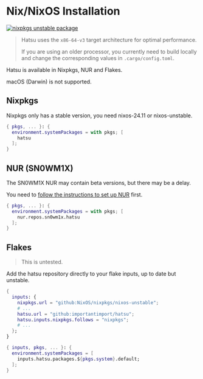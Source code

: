 # Nix/NixOS Installation

[![nixpkgs unstable package](https://repology.org/badge/version-for-repo/nix_unstable/hatsu.svg)](https://repology.org/project/hatsu/versions)

> Hatsu uses the `x86-64-v3` target architecture for optimal performance.
>
> If you are using an older processor, you currently need to build locally and change the corresponding values in `.cargo/config.toml`.

Hatsu is available in Nixpkgs, NUR and Flakes.

macOS (Darwin) is not supported.

## Nixpkgs

Nixpkgs only has a stable version, you need nixos-24.11 or nixos-unstable.

```nix
{ pkgs, ... }: {
  environment.systemPackages = with pkgs; [
    hatsu
  ];
}
```

## NUR (SN0WM1X)

The SN0WM1X NUR may contain beta versions, but there may be a delay.

You need to [follow the instructions to set up NUR](https://github.com/nix-community/nur#installation) first.

```nix
{ pkgs, ... }: {
  environment.systemPackages = with pkgs; [
    nur.repos.sn0wm1x.hatsu
  ];
}
```

## Flakes

> This is untested.

Add the hatsu repository directly to your flake inputs, up to date but unstable.

```nix
{
  inputs: {
    nixpkgs.url = "github:NixOS/nixpkgs/nixos-unstable";
    # ...
    hatsu.url = "github:importantimport/hatsu";
    hatsu.inputs.nixpkgs.follows = "nixpkgs";
    # ...
  };
}
```

```nix
{ inputs, pkgs, ... }: {
  environment.systemPackages = [
    inputs.hatsu.packages.${pkgs.system}.default;
  ];
}
```
